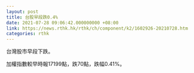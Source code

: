 ```yaml
---
layout: post
title: 台股早段跌0.4%
date: 2021-07-28 09:06:42.000000000 +08:00
link: https://news.rthk.hk/rthk/ch/component/k2/1602926-20210728.htm
categories: rthk
---
```


台灣股市早段下跌。

加權指數較早時報17199點，跌70點，跌幅0.41%。
